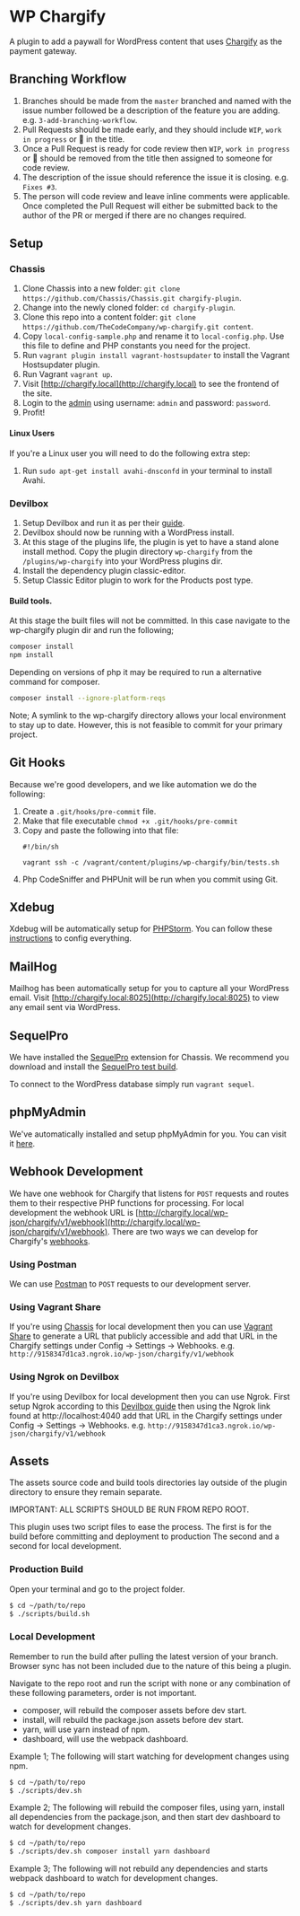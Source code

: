 # WP Chargify

A plugin to add a paywall for WordPress content that uses [Chargify](https://www.chargify.com/) as the payment gateway.

## Branching Workflow

1. Branches should be made from the `master` branched and named with the issue number followed be a description of the feature you are adding. e.g. `3-add-branching-workflow`.
1. Pull Requests should be made early, and they should include `WIP`, `work in progress` or 🚧 in the title.
1. Once a Pull Request is ready for code review then `WIP`, `work in progress` or 🚧 should be removed from the title then assigned to someone for code review.
1. The description of the issue should reference the issue it is closing. e.g. `Fixes #3`.
1. The person will code review and leave inline comments were applicable. Once completed the Pull Request will either be submitted back to the author of the PR or merged if there are no changes required.

## Setup

### Chassis
1. Clone Chassis into a new folder: `git clone https://github.com/Chassis/Chassis.git chargify-plugin`.
1. Change into the newly cloned folder: `cd chargify-plugin`.
1. Clone this repo into a content folder: `git clone https://github.com/TheCodeCompany/wp-chargify.git content`.
1. Copy `local-config-sample.php` and rename it to `local-config.php`. Use this file to define and PHP constants you need for the project.
1. Run `vagrant plugin install vagrant-hostsupdater` to install the Vagrant Hostsupdater plugin.
1. Run Vagrant `vagrant up`.
1. Visit [http://chargify.local](http://chargify.local) to see the frontend of the site.
1. Login to the [admin](http://chargify.local/wp/wp-admin) using username: `admin` and password: `password`.
1. Profit!

#### Linux Users

If you're a Linux user you will need to do the following extra step:
1. Run `sudo apt-get install avahi-dnsconfd` in your terminal to install Avahi.

### Devilbox
1. Setup Devilbox and run it as per their [guide](https://devilbox.readthedocs.io/en/latest/getting-started/install-the-devilbox.html).
1. Devilbox should now be running with a WordPress install.
1. At this stage of the plugins life, the plugin is yet to have a stand alone install method.
Copy the plugin directory `wp-chargify` from the `/plugins/wp-chargify` into your WordPress plugins dir.
1. Install the dependency plugin classic-editor.
1. Setup Classic Editor plugin to work for the Products post type.

#### Build tools.
At this stage the built files will not be committed.
In this case navigate to the wp-chargify plugin dir and run the following;

```bash
composer install
npm install
```

Depending on versions of php it may be required to run a alternative command for composer.

```bash
composer install --ignore-platform-reqs
```

Note;
A symlink to the wp-chargify directory allows your local environment to stay up to date.
However, this is not feasible to commit for your primary project.

## Git Hooks

Because we're good developers, and we like automation we do the following:

1. Create a `.git/hooks/pre-commit` file.
1. Make that file executable `chmod +x .git/hooks/pre-commit`
1. Copy and paste the following into that file:
    ```
    #!/bin/sh
    
    vagrant ssh -c /vagrant/content/plugins/wp-chargify/bin/tests.sh
    ```
1. Php CodeSniffer and PHPUnit will be run when you commit using Git.

## Xdebug

Xdebug will be automatically setup for [PHPStorm](https://github.com/Chassis/Xdebug#in-phpstorm). You can follow these [instructions](https://github.com/Chassis/Xdebug#browser-setup) to config everything.

## MailHog

Mailhog has been automatically setup for you to capture all your WordPress email. Visit [http://chargify.local:8025](http://chargify.local:8025) to view any email sent via WordPress.

## SequelPro

We have installed the [SequelPro](https://sequelpro.com/) extension for Chassis. We recommend you download and install the [SequelPro test build](https://sequelpro.com/test-builds).

To connect to the WordPress database simply run `vagrant sequel`.

## phpMyAdmin

We've automatically installed and setup phpMyAdmin for you. You can visit it [here](http://chargify.local/phpmyadmin).

## Webhook Development

We have one webhook for Chargify that listens for `POST` requests and routes them to their respective PHP functions for processing.
For local development the webhook URL is [http://chargify.local/wp-json/chargify/v1/webhook](http://chargify.local/wp-json/chargify/v1/webhook).
There are two ways we can develop for Chargify's [webhooks](https://help.chargify.com/webhooks/webhooks-reference.html).

### Using Postman

We can use [Postman](https://www.postman.com/) to `POST` requests to our development server.

### Using Vagrant Share

If you're using [Chassis](https://chassis.io) for local development then you can use [Vagrant Share](https://docs.chassis.io/en/latest/guides/?highlight=share#vagrant-share)
to generate a URL that publicly accessible and add that URL in the Chargify settings under Config -> Settings -> Webhooks.
e.g. `http://9158347d1ca3.ngrok.io/wp-json/chargify/v1/webhook`

### Using Ngrok on Devilbox

If you're using Devilbox for local development then you can use Ngrok. First setup Ngrok according to this [Devilbox guide](https://devilbox.readthedocs.io/en/latest/custom-container/enable-ngrok.html)
then using the Ngrok link found at http://localhost:4040 add that URL in the Chargify settings under Config -> Settings -> Webhooks.
e.g. `http://9158347d1ca3.ngrok.io/wp-json/chargify/v1/webhook`

## Assets
The assets source code and build tools directories lay outside of the plugin directory to ensure they remain separate.

IMPORTANT: ALL SCRIPTS SHOULD BE RUN FROM REPO ROOT.

This plugin uses two script files to ease the process.
The first is for the build before committing and deployment to production
The second and a second for local development.

### Production Build
Open your terminal and go to the project folder.

```bash
$ cd ~/path/to/repo
$ ./scripts/build.sh
```

### Local Development
Remember to run the build after pulling the latest version of your branch.
Browser sync has not been included due to the nature of this being a plugin.

Navigate to the repo root and run the script with none or any combination of these following parameters, order is not important.

- composer, will rebuild the composer assets before dev start.
- install, will rebuild the package.json assets before dev start.
- yarn, will use yarn instead of npm.
- dashboard, will use the webpack dashboard.

Example 1;
The following will start watching for development changes using npm.

```bash
$ cd ~/path/to/repo
$ ./scripts/dev.sh
```

Example 2;
The following will rebuild the composer files, using yarn,
install all dependencies from the package.json,
and then start dev dashboard to watch for development changes.

```bash
$ cd ~/path/to/repo
$ ./scripts/dev.sh composer install yarn dashboard
```

Example 3;
The following will not rebuild any dependencies and starts webpack dashboard to watch for development changes.

```bash
$ cd ~/path/to/repo
$ ./scripts/dev.sh yarn dashboard
```
